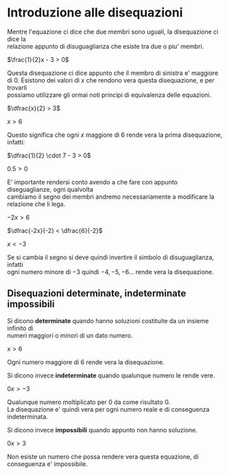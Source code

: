 # Introduzione alle disequazioni  

Mentre l'equazione ci dice che due membri sono uguali, la disequazione ci dice la  
relazione appunto di disuguaglianza che esiste tra due o piu' membri.   

$\frac{1}{2}x - 3 > 0$  

Questa disequazione ci dice appunto che il membro di sinistra e' maggiore di $0$.
Esistono dei valori di $x$ che rendono vera questa disequazione, e per trovarli  
possiamo utilizzare gli ormai noti principi di equivalenza delle equazioni.  

$\dfrac{x}{2} > 3$  

$x > 6$

Questo significa che ogni $x$ maggiore di $6$ rende vera la prima disequazione, infatti:  

$\dfrac{1}{2} \cdot 7 - 3 > 0$  

$0.5 > 0$  

E' importante rendersi conto avendo a che fare con appunto diseguaglianze, ogni qualvolta  
cambiamo il segno dei membri andremo necessariamente a modificare la relazione che li lega.  

$-2x > 6$  

$\dfrac{-2x}{-2} < \dfrac{6}{-2}$  

$x < - 3$  

Se si cambia il segno si deve quindi invertire il simbolo di disuguaglianza, infatti  
ogni numero minore di $-3$ quindi $-4, -5, -6 ...$ rende vera la disequazione.  

## Disequazioni determinate, indeterminate impossibili  

Si dicono **determinate** quando hanno soluzioni costituite da un insieme infinito di  
numeri maggiori o minori di un dato numero.  

$x > 6$  

Ogni numero maggiore di $6$ rende vera la disequazione.  

Si dicono invece **indeterminate** quando qualunque numero le rende vere.  

$0x > -3$  

Qualunque numero moltiplicato per $0$ da come risultato $0$.  
La disequazione e' quindi vera per ogni numero reale e di conseguenza indeterminata.  

Si dicono invece **impossibili** quando appunto non hanno soluzione.  

$0x > 3$  

Non esiste un numero che possa rendere vera questa equazione, di conseguenza e' impossibile.  

